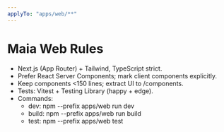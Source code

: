 ```yaml
---
applyTo: "apps/web/**"
---
```

# Maia Web Rules
- Next.js (App Router) + Tailwind, TypeScript strict.
- Prefer React Server Components; mark client components explicitly.
- Keep components <150 lines; extract UI to /components.
- Tests: Vitest + Testing Library (happy + edge).
- Commands:
  - dev: npm --prefix apps/web run dev
  - build: npm --prefix apps/web run build
  - test: npm --prefix apps/web test
